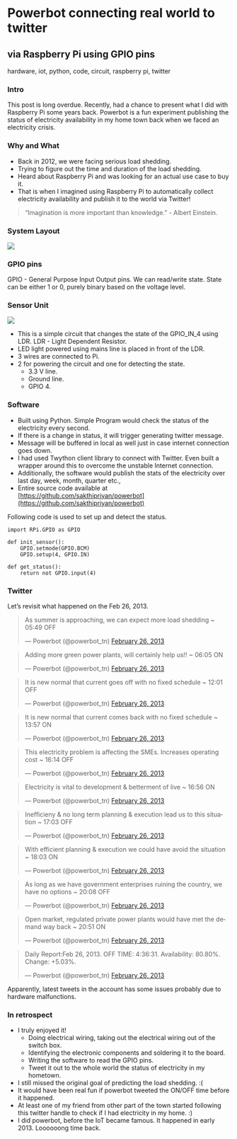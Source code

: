 # Powerbot connecting real world to twitter
## via Raspberry Pi using GPIO pins
hardware, iot, python, code, circuit, raspberry pi, twitter

### Intro
This post is long overdue. Recently, had a chance to present what I did with Raspberry Pi some years back. Powerbot is a fun experiment publishing the status of electricity availability in my home town back when we faced an electricity crisis.

### Why and What

* Back in 2012, we were facing serious load shedding.
* Trying to figure out the time and duration of the load shedding.
* Heard about Raspberry Pi and was looking for an actual use case to buy it.
* That is when I imagined using Raspberry Pi to automatically collect electricity availability and publish it to the world via Twitter!

> “Imagination is more important than knowledge.” - Albert Einstein.

### System Layout
<img class="ui fluid image"  src="/img/posts/powerbot/system-layout.png">


### GPIO pins
GPIO - General Purpose Input Output pins. We can read/write state. State can be either 1 or 0, purely binary based on the voltage level. 
### Sensor Unit
<img class="ui fluid image"  src="/img/posts/powerbot/circuit.png">

* This is a simple circuit that changes the state of the GPIO_IN_4 using LDR.
LDR - Light Dependent Resistor.
* LED light powered using mains line is placed in front of the LDR.
* 3 wires are connected to Pi. 
* 2 for powering the circuit and one for detecting the state.
	* 3.3 V line.
	* Ground line.
	* GPIO 4.

### Software
* Built using Python. Simple Program would check the status of the electricity every second.
* If there is a change in status, it will trigger generating twitter message.
* Message will be buffered in local as well just in case internet connection goes down.
* I had used Twython client library to connect with Twitter. Even built a wrapper around this to overcome the unstable Internet connection.
* Additionally, the software would publish the stats of the electricity over last day, week, month, quarter etc.,
* Entire source code available at [https://github.com/sakthipriyan/powerbot](https://github.com/sakthipriyan/powerbot)

Following code is used to set up and detect the status.

	import RPi.GPIO as GPIO
	
	def init_sensor():
	    GPIO.setmode(GPIO.BCM)
	    GPIO.setup(4, GPIO.IN)
	
	def get_status():
	    return not GPIO.input(4)


### Twitter
Let’s revisit what happened on the Feb 26, 2013.

<blockquote class="twitter-tweet" data-lang="en"><p lang="en" dir="ltr">As summer is approaching, we can expect more load shedding  ~ 05:49 OFF</p>&mdash; Powerbot (@powerbot_tn) <a href="https://twitter.com/powerbot_tn/status/306200586523668480?ref_src=twsrc%5Etfw">February 26, 2013</a></blockquote>

<blockquote class="twitter-tweet" data-lang="en"><p lang="en" dir="ltr">Adding more green power plants, will certainly help us!!  ~ 06:05 ON</p>&mdash; Powerbot (@powerbot_tn) <a href="https://twitter.com/powerbot_tn/status/306200843663851520?ref_src=twsrc%5Etfw">February 26, 2013</a></blockquote>

<blockquote class="twitter-tweet" data-lang="en"><p lang="en" dir="ltr">It is new normal that current goes off with no fixed schedule  ~ 12:01 OFF</p>&mdash; Powerbot (@powerbot_tn) <a href="https://twitter.com/powerbot_tn/status/306290415080980480?ref_src=twsrc%5Etfw">February 26, 2013</a></blockquote>

<blockquote class="twitter-tweet" data-lang="en"><p lang="en" dir="ltr">It is new normal that current comes back with no fixed schedule  ~ 13:57 ON</p>&mdash; Powerbot (@powerbot_tn) <a href="https://twitter.com/powerbot_tn/status/306319518421110784?ref_src=twsrc%5Etfw">February 26, 2013</a></blockquote>

<blockquote class="twitter-tweet" data-lang="en"><p lang="en" dir="ltr">This electricity problem is affecting the SMEs. Increases operating cost  ~ 16:14 OFF</p>&mdash; Powerbot (@powerbot_tn) <a href="https://twitter.com/powerbot_tn/status/306354051493265408?ref_src=twsrc%5Etfw">February 26, 2013</a></blockquote>

<blockquote class="twitter-tweet" data-lang="en"><p lang="en" dir="ltr">Electricity is vital to development &amp; betterment of live  ~ 16:56 ON</p>&mdash; Powerbot (@powerbot_tn) <a href="https://twitter.com/powerbot_tn/status/306364642769391616?ref_src=twsrc%5Etfw">February 26, 2013</a></blockquote>

<blockquote class="twitter-tweet" data-lang="en"><p lang="en" dir="ltr">Inefficieny &amp; no long term planning &amp; execution lead us to this situation  ~ 17:03 OFF</p>&mdash; Powerbot (@powerbot_tn) <a href="https://twitter.com/powerbot_tn/status/306366332465729537?ref_src=twsrc%5Etfw">February 26, 2013</a></blockquote>

<blockquote class="twitter-tweet" data-lang="en"><p lang="en" dir="ltr">With efficient planning &amp; execution we could have avoid the situation  ~ 18:03 ON</p>&mdash; Powerbot (@powerbot_tn) <a href="https://twitter.com/powerbot_tn/status/306381383885000704?ref_src=twsrc%5Etfw">February 26, 2013</a></blockquote>

<blockquote class="twitter-tweet" data-lang="en"><p lang="en" dir="ltr">As long as we have government enterprises ruining the country, we have no options  ~ 20:08 OFF</p>&mdash; Powerbot (@powerbot_tn) <a href="https://twitter.com/powerbot_tn/status/306414343224979456?ref_src=twsrc%5Etfw">February 26, 2013</a></blockquote>

<blockquote class="twitter-tweet" data-lang="en"><p lang="en" dir="ltr">Open market, regulated private power plants would have met the demand way back  ~ 20:51 ON</p>&mdash; Powerbot (@powerbot_tn) <a href="https://twitter.com/powerbot_tn/status/306423717758644225?ref_src=twsrc%5Etfw">February 26, 2013</a></blockquote>

<blockquote class="twitter-tweet" data-lang="en"><p lang="en" dir="ltr">Daily Report:Feb 26, 2013. OFF TIME: 4:36:31. Availability: 80.80%. Change: +5.03%.</p>&mdash; Powerbot (@powerbot_tn) <a href="https://twitter.com/powerbot_tn/status/306476119434076160?ref_src=twsrc%5Etfw">February 26, 2013</a></blockquote>

<script async src="https://platform.twitter.com/widgets.js" charset="utf-8"></script>

Apparently, latest tweets in the account has some issues probably due to hardware malfunctions.

### In retrospect
* I truly enjoyed it!
	* Doing electrical wiring, taking out the electrical wiring out of the switch box.
	* Identifying the electronic components and soldering it to the board.
	* Writing the software to read the GPIO pins.
	* Tweet it out to the whole world the status of electricity in my hometown.
* I still missed the original goal of predicting the load shedding. :( 
* It would have been real fun if powerbot tweeted the ON/OFF time before it happened.
* At least one of my friend from other part of the town started following this twitter handle to check if I had electricity in my home. :)
* I did powerbot, before the IoT became famous. It happened in early 2013. Loooooong time back.
